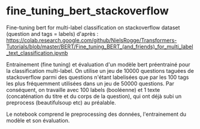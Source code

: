 # fine_tuning_bert_stackoverflow
Fine-tuning bert for multi-label classification on stackoverflow dataset (question and tags = labels) d'après : https://colab.research.google.com/github/NielsRogge/Transformers-Tutorials/blob/master/BERT/Fine_tuning_BERT_(and_friends)_for_multi_label_text_classification.ipynb

Entrainement (fine tuning) et évaluation d'un modèle bert préentrainé pour la classification multi-label.
On utilise un jeu de 10000 questions taguées de stackoverflow parmi des questions n'étant labelisées que par les 100 tags les plus fréquemment utilisées dans un jeu de 50000 questions.
Par conséquent, on travaille avec 100 labels (booléenne) et 1 texte (concaténation du titre et du corps de la question), qui ont déjà subi un preprocess (beautifulsoup etc) au préalable.

Le notebook comprend le preprocessing des données, l'entrainement du modèle et son évaluation.




